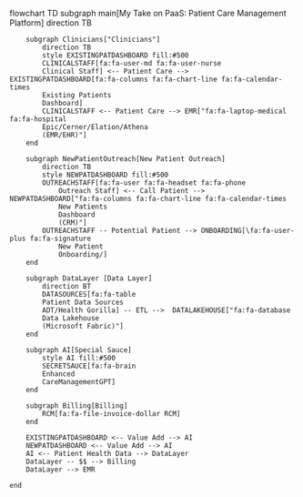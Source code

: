 flowchart TD
    subgraph main[My Take on PaaS: Patient Care Management Platform]
    direction TB
 
        subgraph Clinicians["Clinicians"]
            direction TB
            style EXISTINGPATDASHBOARD fill:#500
            CLINICALSTAFF[fa:fa-user-md fa:fa-user-nurse
            Clinical Staff] <-- Patient Care --> EXISTINGPATDASHBOARD[fa:fa-columns fa:fa-chart-line fa:fa-calendar-times
            Existing Patients
            Dashboard]
            CLINICALSTAFF <-- Patient Care --> EMR["fa:fa-laptop-medical fa:fa-hospital
            Epic/Cerner/Elation/Athena
            (EMR/EHR)"]
        end

        subgraph NewPatientOutreach[New Patient Outreach]
            direction TB
            style NEWPATDASHBOARD fill:#500
            OUTREACHSTAFF[fa:fa-user fa:fa-headset fa:fa-phone
                Outreach Staff] <-- Call Patient --> NEWPATDASHBOARD["fa:fa-columns fa:fa-chart-line fa:fa-calendar-times
                New Patients
                Dashboard
                (CRM)"]
            OUTREACHSTAFF -- Potential Patient --> ONBOARDING[\fa:fa-user-plus fa:fa-signature
                New Patient
                Onboarding/]
        end

        subgraph DataLayer [Data Layer]
            direction BT
            DATASOURCES[fa:fa-table
            Patient Data Sources
            ADT/Health Gorilla] -- ETL -->  DATALAKEHOUSE["fa:fa-database
            Data Lakehouse
            (Microsoft Fabric)"]
        end

        subgraph AI[Special Sauce]
            style AI fill:#500
            SECRETSAUCE[fa:fa-brain
            Enhanced 
            CareManagementGPT]
        end

        subgraph Billing[Billing]
            RCM[fa:fa-file-invoice-dollar RCM]
        end

        EXISTINGPATDASHBOARD <-- Value Add --> AI
        NEWPATDASHBOARD <-- Value Add --> AI
        AI <-- Patient Health Data --> DataLayer
        DataLayer -- $$ --> Billing
        DataLayer --> EMR

    end
